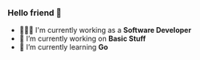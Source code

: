 ### Hello friend 👋
- 👨🏻‍💻 I'm currently working as a **Software Developer**
- 🔭 I’m currently working on **Basic Stuff**
- 🌱 I’m currently learning **Go**
<!---
- 👯 I’m looking to collaborate on **exciting security projects**
- 🤔 I’m looking for help with **Cloud Security IAM**
- 💬 Ask me about **PC vs. Mac**
- 📫 How to reach me: **LinkedIn**
- 😄 Pronouns: **He/Him/His**
- ⚡ Fun fact: 
--->
